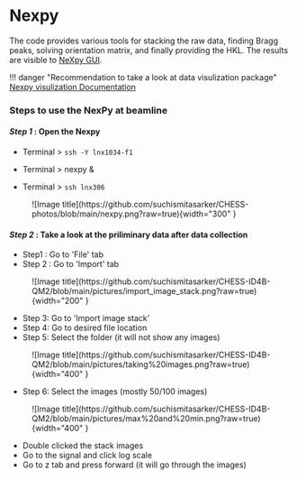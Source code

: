 
# Nexpy
The code provides various tools for stacking the raw data, finding Bragg peaks, solving orientation matrix, and finally providing the HKL. The results are visible to [NeXpy GUI](https://nexpy.github.io/nexpy/).


!!! danger "Recommendation to take a look at data visulization package" 
[Nexpy visulization Documentation](https://nexpy.github.io/nexpy/pythongui.html)


### Steps to use the NexPy at beamline

#### <i> Step 1 </i>: Open the Nexpy

* Terminal > `ssh -Y lnx1034-f1`
* Terminal > nexpy &


* Terminal > `ssh lnx306`


<figure markdown>
  ![Image title](https://github.com/suchismitasarker/CHESS-photos/blob/main/nexpy.png?raw=true){width="300" }
</figure>

#### <i> Step 2 </i> : Take a look at the priliminary data after data collection 

* Step1 : Go to 'File' tab
* Step 2 : Go to 'Import' tab 


<figure markdown>
  ![Image title](https://github.com/suchismitasarker/CHESS-ID4B-QM2/blob/main/pictures/import_image_stack.png?raw=true){width="200" }
</figure>


* Step 3: Go to 'Import image stack'
* Step 4: Go to desired file location
* Step 5: Select the folder (it will not show any images)

<figure markdown>
  ![Image title](https://github.com/suchismitasarker/CHESS-ID4B-QM2/blob/main/pictures/taking%20images.png?raw=true){width="400" }
</figure>



* Step 6: Select the images (mostly 50/100 images)



<figure markdown>
  ![Image title](https://github.com/suchismitasarker/CHESS-ID4B-QM2/blob/main/pictures/max%20and%20min.png?raw=true){width="400" }
</figure>

* Double clicked the stack images
* Go to the signal and click log scale
* Go to z tab and press forward (it will go through the images)
